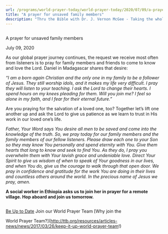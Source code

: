 ```yaml
---
url: /programs/world-prayer-today/world-prayer-today/2020/07/09/a-prayer-for-unsaved-family-members
title: "A prayer for unsaved family members"
description: "Thru the Bible with Dr. J. Vernon McGee - Taking the whole Word to the whole world"
---
```







## 
 A prayer for unsaved family members


July 09, 2020




As our global prayer journey continues, the request we receive most often from listeners is to pray for family members and friends to come to know and love the Lord. Daniel in Madagascar shares that desire: 

*“I am a born again Christian and the only one in my family to be a follower of Jesus. They still worship idols, and it makes my life very difficult. I pray they will listen to your teaching. I ask the Lord to change their hearts. I spend hours on my knees pleading for them. Will you join me? I feel so alone in my faith, and I fear for their eternal future.”*

Are you praying for the salvation of a loved one, too? Together let’s lift one another up and ask the Lord to give us patience as we learn to trust in His work in our loved one’s life.

*Father, Your Word says You desire all men to be saved and come into the knowledge of the truth. So,* *we pray today for our family members and the family members of our fellow listeners. Please draw each one to your Son so they may know You personally and spend eternity with You. Give them hearts that long to know and seek to find You. As they do, I pray you overwhelm them with Your lavish grace and undeniable love. Direct Your Spirit to give us wisdom of when to speak of Your goodness in our lives, and when You do, give us the courage to walk through that open door. We pray in confidence and gratitude for the work You are doing in their lives and countless others around the world. In the precious name of Jesus we pray, amen.*

**A social worker in Ethiopia asks us to join her in prayer for a remote village. Hop aboard and join us tomorrow.**







## 




[Be Up to Date](http://feeds.feedburner.com/WorldPrayerToday "World Prayer Today RSS Feed")
Join our World Prayer Team
[Why join the  

World Prayer Team?](http://ttb.org/resources/articles-news/news/2017/03/26/keep-it-up-world-prayer-team!)




